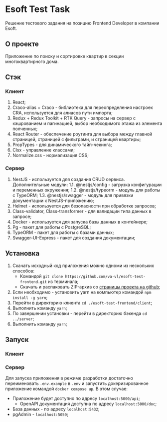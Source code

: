 # Esoft Test Task

Решение тестового задания на позицию Frontend Developer в компании Esoft.

## О проекте

Приложение по поиску и сортировке квартир в секции многоквартирного дома.

## Стэк

### Клиент

1. React;
2. Craco-alias + Craco - библиотека для переопределения настроек CRA, используется для алиасов пути импорта;
3. Redux + Redux Toolkit + RTK Query - запросы на сервер с кэшрованием и пагинацией, выбор необходимого этажа из элемента полченных;
4. React Router - обеспечение роутинга для выбора между главной страницей, страницей с фильтрами, и страницей квартиры;
5. PropTypes - для динамического тайп-чекинга;
6. Clsx - управление классами;
7. Normalize.css - нормализация CSS;

### Сервер

1. NestJS - используется для создания CRUD сервиса. Дополнительные модули:
   1.1. @nestjs/config - загрузка конфигурации и переменных окружения;
   1.2. @nestjs/typeorm - модуль для работы с TypeORM;
   1.3. @nestjs/swagger - модуль для привязки документации к NestJS-приложению;
2. Helmet - используется для безопасности при обработке запросов;
3. Class-validator, Class-transformer - для валидации типа данных в запросе;
4. Docker - используется для запуска базы данных в контейнере;
5. Pg - пакет для работы с PostgreSQL;
6. TypeORM - пакет для работы с базами данных;
7. Swagger-UI-Express - пакет для создания документации;

## Установка

1. Скачать исходный код приложения можно одноми из нескольких способов:
   - Командой `git clone https://github.com/va-vl/esoft-test-frontend.git` из терминала;
   - Скачать и распаковать ZIP-архив со [страницы проекта на github](https://github.com/va-vl/esoft-test-frontend);
2. Если необходимо - установить yarn на компьютер командой `npm install -g yarn`;
3. Перейти в директорию клиента `cd ./esoft-test-frontend/client`;
4. Выполнить команду `yarn`;
5. По завершении установки - перейти в директорию бэкенда `cd ../server`;
6. Выполнить команду `yarn`;

## Запуск

### Клиент

### Сервер

Для запуска приложения в режиме разработки достаточно переименовать `.env.example` в `.env` и запустить докеризированное приложение командой `docker compose up`. В этом случае:

- Приложение будет доступно по адресу `localhost:5000/api`;
  - OpenAPI документация доступна по адресу `localhost:5000/doc`;
- База данных - по адресу `localhost:5432`;
- pgAdmin - `localhost:5050`;
